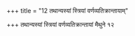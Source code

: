 +++
title = "12 तथान्यस्यां स्त्रियां वर्णव्यतिक्रान्तायाम्"

+++
तथान्यस्यां स्त्रियां वर्णव्यतिक्रान्तायां मैथुने १२